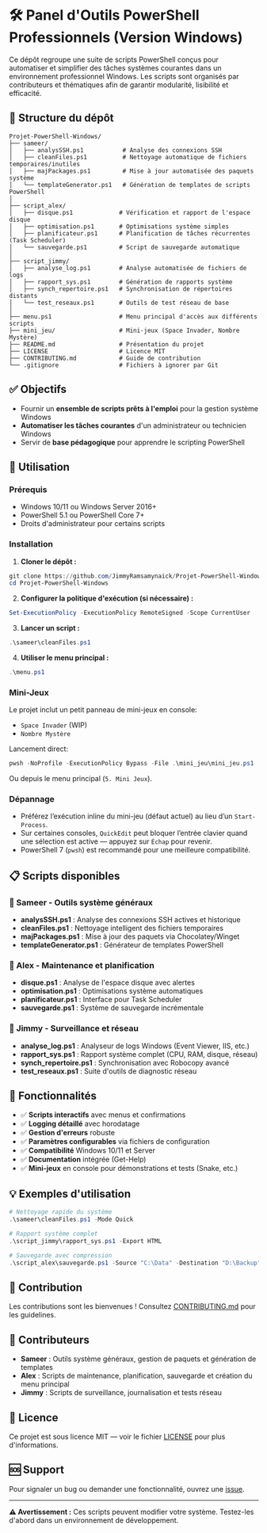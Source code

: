 # 🛠️ Panel d'Outils PowerShell Professionnels (Version Windows)

Ce dépôt regroupe une suite de scripts PowerShell conçus pour automatiser et simplifier des tâches systèmes courantes dans un environnement professionnel Windows. Les scripts sont organisés par contributeurs et thématiques afin de garantir modularité, lisibilité et efficacité.

## 📁 Structure du dépôt

```
Projet-PowerShell-Windows/
├── sameer/
│   ├── analysSSH.ps1           # Analyse des connexions SSH
│   ├── cleanFiles.ps1          # Nettoyage automatique de fichiers temporaires/inutiles
│   ├── majPackages.ps1         # Mise à jour automatisée des paquets système
│   └── templateGenerator.ps1   # Génération de templates de scripts PowerShell
│
├── script_alex/
│   ├── disque.ps1             # Vérification et rapport de l'espace disque
│   ├── optimisation.ps1       # Optimisations système simples
│   ├── planificateur.ps1      # Planification de tâches récurrentes (Task Scheduler)
│   └── sauvegarde.ps1         # Script de sauvegarde automatique
│
├── script_jimmy/
│   ├── analyse_log.ps1        # Analyse automatisée de fichiers de logs
│   ├── rapport_sys.ps1        # Génération de rapports système
│   ├── synch_repertoire.ps1   # Synchronisation de répertoires distants
│   └── test_reseaux.ps1       # Outils de test réseau de base
│
├── menu.ps1                   # Menu principal d'accès aux différents scripts
├── mini_jeu/                  # Mini-jeux (Space Invader, Nombre Mystère)
├── README.md                  # Présentation du projet
├── LICENSE                    # Licence MIT
├── CONTRIBUTING.md            # Guide de contribution
└── .gitignore                 # Fichiers à ignorer par Git
```

## ✅ Objectifs

- Fournir un **ensemble de scripts prêts à l'emploi** pour la gestion système Windows
- **Automatiser les tâches courantes** d'un administrateur ou technicien Windows
- Servir de **base pédagogique** pour apprendre le scripting PowerShell

## 🚀 Utilisation

### Prérequis
- Windows 10/11 ou Windows Server 2016+
- PowerShell 5.1 ou PowerShell Core 7+
- Droits d'administrateur pour certains scripts

### Installation

1. **Cloner le dépôt :**
```powershell
git clone https://github.com/JimmyRamsamynaick/Projet-PowerShell-Windows.git
cd Projet-PowerShell-Windows
```

2. **Configurer la politique d'exécution (si nécessaire) :**
```powershell
Set-ExecutionPolicy -ExecutionPolicy RemoteSigned -Scope CurrentUser
```

3. **Lancer un script :**
```powershell
.\sameer\cleanFiles.ps1
```

4. **Utiliser le menu principal :**
```powershell
.\menu.ps1
```

### Mini-Jeux

Le projet inclut un petit panneau de mini-jeux en console:

- `Space Invader` (WIP)
- `Nombre Mystère`

Lancement direct:

```powershell
pwsh -NoProfile -ExecutionPolicy Bypass -File .\mini_jeu\mini_jeu.ps1
```

Ou depuis le menu principal (`5. Mini Jeux`).

### Dépannage

- Préférez l’exécution inline du mini-jeu (défaut actuel) au lieu d’un `Start-Process`.
- Sur certaines consoles, `QuickEdit` peut bloquer l’entrée clavier quand une sélection est active — appuyez sur `Échap` pour revenir.
- PowerShell 7 (`pwsh`) est recommandé pour une meilleure compatibilité.

## 📋 Scripts disponibles

### 👤 Sameer - Outils système généraux
- **analysSSH.ps1** : Analyse des connexions SSH actives et historique
- **cleanFiles.ps1** : Nettoyage intelligent des fichiers temporaires
- **majPackages.ps1** : Mise à jour des paquets via Chocolatey/Winget
- **templateGenerator.ps1** : Générateur de templates PowerShell

### 👤 Alex - Maintenance et planification
- **disque.ps1** : Analyse de l'espace disque avec alertes
- **optimisation.ps1** : Optimisations système automatiques
- **planificateur.ps1** : Interface pour Task Scheduler
- **sauvegarde.ps1** : Système de sauvegarde incrémentale

### 👤 Jimmy - Surveillance et réseau
- **analyse_log.ps1** : Analyseur de logs Windows (Event Viewer, IIS, etc.)
- **rapport_sys.ps1** : Rapport système complet (CPU, RAM, disque, réseau)
- **synch_repertoire.ps1** : Synchronisation avec Robocopy avancé
- **test_reseaux.ps1** : Suite d'outils de diagnostic réseau

## 🔧 Fonctionnalités

- ✅ **Scripts interactifs** avec menus et confirmations
- ✅ **Logging détaillé** avec horodatage
- ✅ **Gestion d'erreurs** robuste
- ✅ **Paramètres configurables** via fichiers de configuration
- ✅ **Compatibilité** Windows 10/11 et Server
- ✅ **Documentation** intégrée (Get-Help)
- ✅ **Mini-jeux** en console pour démonstrations et tests (Snake, etc.)

## 💡 Exemples d'utilisation

```powershell
# Nettoyage rapide du système
.\sameer\cleanFiles.ps1 -Mode Quick

# Rapport système complet
.\script_jimmy\rapport_sys.ps1 -Export HTML

# Sauvegarde avec compression
.\script_alex\sauvegarde.ps1 -Source "C:\Data" -Destination "D:\Backup" -Compress
```

## 🤝 Contribution

Les contributions sont les bienvenues ! Consultez [CONTRIBUTING.md](CONTRIBUTING.md) pour les guidelines.

## 👥 Contributeurs

- **Sameer** : Outils système généraux, gestion de paquets et génération de templates
- **Alex** : Scripts de maintenance, planification, sauvegarde et création du menu principal
- **Jimmy** : Scripts de surveillance, journalisation et tests réseau

## 📄 Licence

Ce projet est sous licence MIT — voir le fichier [LICENSE](LICENSE) pour plus d'informations.

## 🆘 Support

Pour signaler un bug ou demander une fonctionnalité, ouvrez une [issue](https://github.com/JimmyRamsamynaick/Projet-PowerShell-Windows/issues).

---

**⚠️ Avertissement :** Ces scripts peuvent modifier votre système. Testez-les d'abord dans un environnement de développement.